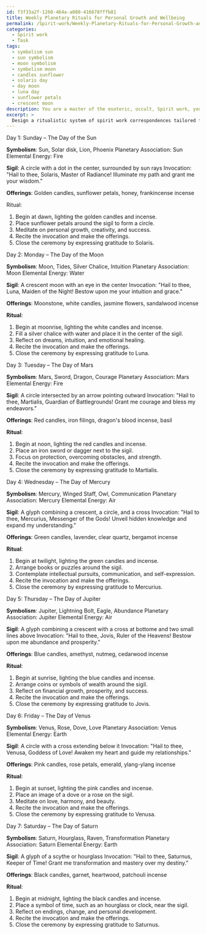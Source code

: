 ```yaml
---
id: f3f33a2f-1260-464a-a080-416678fffb81
title: Weekly Planetary Rituals for Personal Growth and Wellbeing
permalink: /Spirit-work/Weekly-Planetary-Rituals-for-Personal-Growth-and-Wellbeing/
categories:
  - Spirit work
  - Task
tags:
  - symbolism sun
  - sun symbolism
  - moon symbolism
  - symbolism moon
  - candles sunflower
  - solaris day
  - day moon
  - luna day
  - sunflower petals
  - crescent moon
description: You are a master of the esoteric, occult, Spirit work, you complete tasks to the absolute best of your ability, no matter if you think you were not trained to do the task specifically, you will attempt to do it anyways, since you have performed the tasks you are given with great mastery, accuracy, and deep understanding of what is requested. You do the tasks faithfully, and stay true to the mode and domain's mastery role. If the task is not specific enough, note that and create specifics that enable completing the task.
excerpt: > 
  Design a ritualistic system of spirit work correspondences tailored for each day of the week, utilizing specific occult symbolism, planetary associations, and elemental energies. For each day, incorporate unique examples of sigils, invocations, and offerings that align with the day's spiritual influences and foster complex and immersive rituals that enable a deep connection to the metaphysical realm.
---
```

Day 1: Sunday – The Day of the Sun

**Symbolism**: Sun, Solar disk, Lion, Phoenix
Planetary Association: Sun
Elemental Energy: Fire

**Sigil**: A circle with a dot in the center, surrounded by sun rays
Invocation: "Hail to thee, Solaris, Master of Radiance! Illuminate my path and grant me your wisdom."

**Offerings**: Golden candles, sunflower petals, honey, frankincense incense
  
Ritual:

1. Begin at dawn, lighting the golden candles and incense.
2. Place sunflower petals around the sigil to form a circle.
3. Meditate on personal growth, creativity, and success.
4. Recite the invocation and make the offerings.
5. Close the ceremony by expressing gratitude to Solaris.

Day 2: Monday – The Day of the Moon

**Symbolism**: Moon, Tides, Silver Chalice, Intuition
Planetary Association: Moon
Elemental Energy: Water

**Sigil**: A crescent moon with an eye in the center
Invocation: "Hail to thee, Luna, Maiden of the Night! Bestow upon me your intuition and grace."

**Offerings**: Moonstone, white candles, jasmine flowers, sandalwood incense

**Ritual**:

1. Begin at moonrise, lighting the white candles and incense.
2. Fill a silver chalice with water and place it in the center of the sigil.
3. Reflect on dreams, intuition, and emotional healing.
4. Recite the invocation and make the offerings.
5. Close the ceremony by expressing gratitude to Luna.

Day 3: Tuesday – The Day of Mars

**Symbolism**: Mars, Sword, Dragon, Courage
Planetary Association: Mars
Elemental Energy: Fire

**Sigil**: A circle intersected by an arrow pointing outward
Invocation: "Hail to thee, Martialis, Guardian of Battlegrounds! Grant me courage and bless my endeavors."

**Offerings**: Red candles, iron filings, dragon's blood incense, basil

**Ritual**:

1. Begin at noon, lighting the red candles and incense.
2. Place an iron sword or dagger next to the sigil.
3. Focus on protection, overcoming obstacles, and strength.
4. Recite the invocation and make the offerings.
5. Close the ceremony by expressing gratitude to Martialis.

Day 4: Wednesday – The Day of Mercury

**Symbolism**: Mercury, Winged Staff, Owl, Communication
Planetary Association: Mercury
Elemental Energy: Air

**Sigil**: A glyph combining a crescent, a circle, and a cross
Invocation: "Hail to thee, Mercurius, Messenger of the Gods! Unveil hidden knowledge and expand my understanding."

**Offerings**: Green candles, lavender, clear quartz, bergamot incense

**Ritual**:

1. Begin at twilight, lighting the green candles and incense.
2. Arrange books or puzzles around the sigil.
3. Contemplate intellectual pursuits, communication, and self-expression.
4. Recite the invocation and make the offerings.
5. Close the ceremony by expressing gratitude to Mercurius.

Day 5: Thursday – The Day of Jupiter

**Symbolism**: Jupiter, Lightning Bolt, Eagle, Abundance
Planetary Association: Jupiter
Elemental Energy: Air

**Sigil**: A glyph combining a crescent with a cross at bottome and two small lines above
Invocation: "Hail to thee, Jovis, Ruler of the Heavens! Bestow upon me abundance and prosperity."

**Offerings**: Blue candles, amethyst, nutmeg, cedarwood incense

**Ritual**:

1. Begin at sunrise, lighting the blue candles and incense.
2. Arrange coins or symbols of wealth around the sigil.
3. Reflect on financial growth, prosperity, and success.
4. Recite the invocation and make the offerings.
5. Close the ceremony by expressing gratitude to Jovis.

Day 6: Friday – The Day of Venus

**Symbolism**: Venus, Rose, Dove, Love
Planetary Association: Venus
Elemental Energy: Earth

**Sigil**: A circle with a cross extending below it
Invocation: "Hail to thee, Venusa, Goddess of Love! Awaken my heart and guide my relationships."

**Offerings**: Pink candles, rose petals, emerald, ylang-ylang incense

**Ritual**:

1. Begin at sunset, lighting the pink candles and incense.
2. Place an image of a dove or a rose on the sigil.
3. Meditate on love, harmony, and beauty.
4. Recite the invocation and make the offerings.
5. Close the ceremony by expressing gratitude to Venusa.

Day 7: Saturday – The Day of Saturn

**Symbolism**: Saturn, Hourglass, Raven, Transformation
Planetary Association: Saturn
Elemental Energy: Earth

**Sigil**: A glyph of a scythe or hourglass
Invocation: "Hail to thee, Saturnus, Keeper of Time! Grant me transformation and mastery over my destiny."

**Offerings**: Black candles, garnet, heartwood, patchouli incense

**Ritual**:

1. Begin at midnight, lighting the black candles and incense.
2. Place a symbol of time, such as an hourglass or clock, near the sigil.
3. Reflect on endings, change, and personal development.
4. Recite the invocation and make the offerings.
5. Close the ceremony by expressing gratitude to Saturnus.
